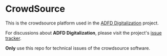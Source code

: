 # CrowdSource

This is the crowdsource platform used in the [ADFD Digitalization](https://lab.mindong.asia/en/project/adfd-digitalization/) project.

For discussions about **ADFD Digitalization**, please visit the project's [issue tracker](https://github.com/ztl8702/adfd/issues).

**Only** use this repo for technical issues of the crowdsource software. 
